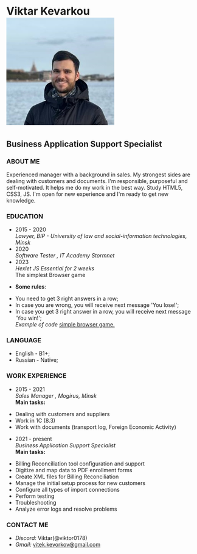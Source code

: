 # __Viktar Kevarkou__ ![photo](./photo/avatar.jpg) 
## __Business Application Support Specialist__ 
  
### ABOUT ME  
Experienced manager with a background in sales. My strongest sides are dealing with customers and documents. I'm responsible, purposeful and self-motivated. It helps me do my work in the best way. Study HTML5, CSS3, JS. I'm open for new experience and I'm ready to get new knowledge.

### EDUCATION
* 2015 - 2020  
_Lawyer, BIP - University of law and social-information technologies, Minsk_  
* 2020  
_Software Tester , IT Academy Stormnet_  
* 2023  
_Hexlet JS Essential for 2 weeks_  
The simplest Browser game  
- __Some rules__:
+ You need to get 3 right answers in a row;
+ In case you are wrong, you will receive next message 'You lose!';
+ In case you get 3 right answer in a row, you will receive next message 'You win!';  
_Example of code_ [simple browser game.](https://github.com/Viktor0178/HexletCoding.git)  
### LANGUAGE  
* English - B1+;  
* Russian - Native;  

### WORK EXPERIENCE
* 2015 - 2021  
_Sales Manager , Mogirus, Minsk_  
__Main tasks:__  
+	Dealing with customers and suppliers
+ Work in 1C (8.3)
+ Work with documents (transport log, Foreign Economic Activity)  
  
* 2021 - present  
_Business Application Support Specialist_  
__Main tasks:__  
+ Billing Reconciliation tool configuration and support 
+ Digitize and map data to PDF enrollment forms 
+ Create XML files for Billing Reconciliation 
+ Manage the initial setup process for new customers 
+ Configure all types of import connections 
+ Perform testing 
+ Troubleshooting 
+ Analyze error logs and resolve problems  

### CONTACT ME  
+ _Discord:_ Viktar(@viktor0178)
+ _Gmail:_ vitek.kevorkov@gmail.com

